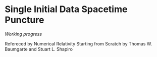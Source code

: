 # Single Initial Data Spacetime Puncture

*Working progress*

Refereced by Numerical Relativity Starting 
from Scratch by Thomas W. Baumgarte and Stuart L. Shapiro
